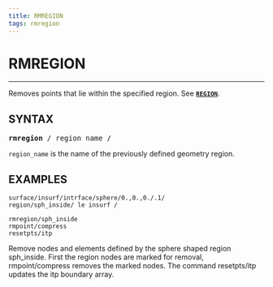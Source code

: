 ```yaml
---
title: RMREGION
tags: rmregion
---
```



# RMREGION

---------------

Removes points that lie within the specified region. See [**`REGION`**](REGION.md).

## SYNTAX

<pre>
<b>rmregion</b> / region_name /
</pre>

`region_name` is the name of the previously defined geometry region.


## EXAMPLES

```
surface/insurf/intrface/sphere/0.,0.,0./.1/
region/sph_inside/ le insurf /

rmregion/sph_inside
rmpoint/compress
resetpts/itp
```
Remove nodes and elements defined by the sphere shaped region sph_inside.
First the region nodes are marked for removal, rmpoint/compress removes the marked nodes. The command resetpts/itp updates the itp boundary array.
